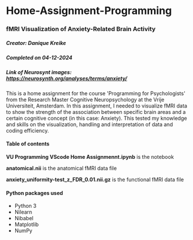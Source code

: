 # Home-Assignment-Programming
### fMRI Visualization of Anxiety-Related Brain Activity
##### Creator: Danique Kreike
##### Completed on 04-12-2024
##### Link of Neurosynt images: https://neurosynth.org/analyses/terms/anxiety/

This is a home assignment for the course 'Programming for Psychologists' from the Research Master Cognitive Neuropsychology at the Vrije Universiteit, Amsterdam. In this assignment, I needed to visualize fMRI data to show the strength of the association between specific brain areas and a certain cognitive concept (in this case: Anxiety). This tested my knowledge and skills on the visualization, handling and interpretation of data and coding efficiency.  

#### Table of contents
**VU Programming VScode Home Assignmennt.ipynb** is the notebook

**anatomical.nii** is the anatomical fMRI data file

**anxiety_uniformity-test_z_FDR_0.01.nii.gz** is the functional fMRI data file

#### Python packages used
- Python 3
- Nilearn
- Nibabel
- Matplotlib
- NumPy

